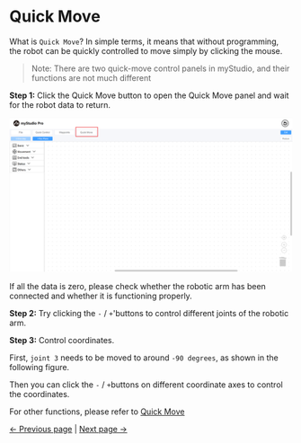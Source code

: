 # Quick Move

What is `Quick Move`? In simple terms, it means that without programming, the robot can be quickly controlled to move simply by clicking the mouse.

> Note: There are two quick-move control panels in myStudio, and their functions are not much different

**Step 1:** Click the Quick Move button to open the Quick Move panel and wait for the robot data to return.

<img src="../../../../resources/3-FunctionsAndApplications/6.developmentGuide/myStudio/blockly/quickmove1.png" />

If all the data is zero, please check whether the robotic arm has been connected and whether it is functioning properly.

**Step 2:** Try clicking the `-` / `+`'buttons to control different joints of the robotic arm.

**Step 3:** Control coordinates.

First, `joint 3` needs to be moved to around `-90 degrees`, as shown in the following figure.


Then you can click the `-` / `+`buttons on different coordinate axes to control the coordinates.

For other functions, please refer to [Quick Move](../6.5.6-quickmove/6.5.6.1-quickmoveFirstUse.md)

[← Previous page](./6.5.5.4-autofill.md) | [Next page →](./6.5.5.6-useCoords.md)